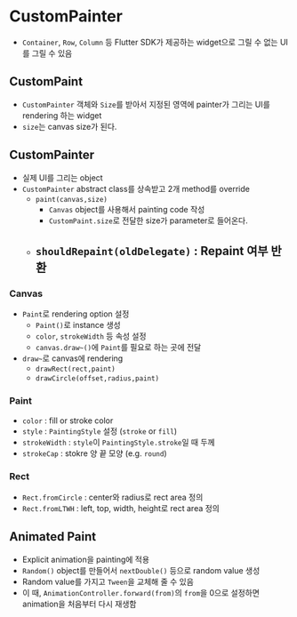 # CustomPainter

- `Container`, `Row`, `Column` 등 Flutter SDK가 제공하는 widget으로 그릴 수 없는 UI를 그릴 수 있음

## CustomPaint

- `CustomPainter` 객체와 `Size`를 받아서 지정된 영역에 painter가 그리는 UI를 rendering 하는 widget
- `size`는 canvas size가 된다.

## CustomPainter

- 실제 UI를 그리는 object
- `CustomPainter` abstract class를 상속받고 2개 method를 override
  - `paint(canvas,size)`
    - `Canvas` object를 사용해서 painting code 작성
    - `CustomPaint.size`로 전달한 size가 parameter로 들어온다.
  - `shouldRepaint(oldDelegate)` : Repaint 여부 반환
    - 

### Canvas

- `Paint`로 rendering option 설정
  - `Paint()`로 instance 생성
  - `color`, `strokeWidth` 등 속성 설정
  - `canvas.draw~()`에 `Paint`를 필요로 하는 곳에 전달
- `draw~`로 canvas에 rendering
  - `drawRect(rect,paint)`
  - `drawCircle(offset,radius,paint)`

### Paint

- `color` : fill or stroke color
- `style` : `PaintingStyle` 설정 (`stroke` or `fill`)
- `strokeWidth` : `style`이 `PaintingStyle.stroke`일 때 두께
- `strokeCap` : stokre 양 끝 모양 (e.g. `round`)

### Rect

- `Rect.fromCircle` : center와 radius로 rect area 정의
- `Rect.fromLTWH` : left, top, width, height로 rect area 정의

## Animated Paint

- Explicit animation을 painting에 적용
- `Random()` object를 만들어서 `nextDouble()` 등으로 random value 생성
- Random value를 가지고 `Tween`을 교체해 줄 수 있음
- 이 때, `AnimationController.forward(from)`의 `from`을 0으로 설정하면 animation을 처음부터 다시 재생함